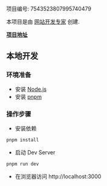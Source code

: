 # 

项目编号: 7543523807995740479

本项目是由 [网站开发专家](https://space.coze.cn/) 创建.

[**项目地址**](https://space.coze.cn/task/7543523807995740479)

## 本地开发

### 环境准备

- 安装 [Node.js](https://nodejs.org/en)
- 安装 [pnpm](https://pnpm.io/installation)

### 操作步骤

- 安装依赖

```sh
pnpm install
```

- 启动 Dev Server

```sh
pnpm run dev
```

- 在浏览器访问 http://localhost:3000
